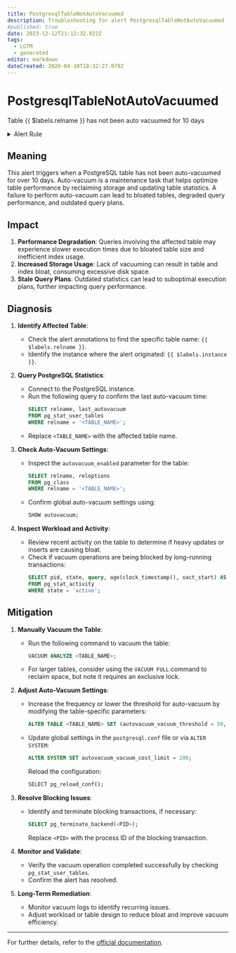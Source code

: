 ```yaml
---
title: PostgresqlTableNotAutoVacuumed
description: Troubleshooting for alert PostgresqlTableNotAutoVacuumed
#published: true
date: 2023-12-12T21:12:32.022Z
tags: 
  - LGTM
  - generated
editor: markdown
dateCreated: 2020-04-10T18:32:27.079Z
---
```


# PostgresqlTableNotAutoVacuumed

Table {{ $labels.relname }} has not been auto vacuumed for 10 days

<details>
  <summary>Alert Rule</summary>

{{% rule "postgresql/postgres-exporter.yml" "PostgresqlTableNotAutoVacuumed" %}}

{{% comment %}}

```yaml
alert: PostgresqlTableNotAutoVacuumed
expr: (pg_stat_user_tables_last_autovacuum > 0) and (time() - pg_stat_user_tables_last_autovacuum) > 60 * 60 * 24 * 10
for: 0m
labels:
    severity: warning
annotations:
    summary: Postgresql table not auto vacuumed (instance {{ $labels.instance }})
    description: |-
        Table {{ $labels.relname }} has not been auto vacuumed for 10 days
          VALUE = {{ $value }}
          LABELS = {{ $labels }}
    runbook: https://github.com/srerun/prometheus-alerts/blob/main/content/runbooks/postgres-exporter/PostgresqlTableNotAutoVacuumed.md

```

{{% /comment %}}

</details>


## Meaning
This alert triggers when a PostgreSQL table has not been auto-vacuumed for over 10 days. Auto-vacuum is a maintenance task that helps optimize table performance by reclaiming storage and updating table statistics. A failure to perform auto-vacuum can lead to bloated tables, degraded query performance, and outdated query plans.

## Impact
1. **Performance Degradation**: Queries involving the affected table may experience slower execution times due to bloated table size and inefficient index usage.
2. **Increased Storage Usage**: Lack of vacuuming can result in table and index bloat, consuming excessive disk space.
3. **Stale Query Plans**: Outdated statistics can lead to suboptimal execution plans, further impacting query performance.

## Diagnosis
1. **Identify Affected Table**:
   - Check the alert annotations to find the specific table name: `{{ $labels.relname }}`.
   - Identify the instance where the alert originated: `{{ $labels.instance }}`.

2. **Query PostgreSQL Statistics**:
   - Connect to the PostgreSQL instance.
   - Run the following query to confirm the last auto-vacuum time:
     ```sql
     SELECT relname, last_autovacuum
     FROM pg_stat_user_tables
     WHERE relname = '<TABLE_NAME>';
     ```
   - Replace `<TABLE_NAME>` with the affected table name.

3. **Check Auto-Vacuum Settings**:
   - Inspect the `autovacuum_enabled` parameter for the table:
     ```sql
     SELECT relname, reloptions
     FROM pg_class
     WHERE relname = '<TABLE_NAME>';
     ```
   - Confirm global auto-vacuum settings using:
     ```sql
     SHOW autovacuum;
     ```

4. **Inspect Workload and Activity**:
   - Review recent activity on the table to determine if heavy updates or inserts are causing bloat.
   - Check if vacuum operations are being blocked by long-running transactions:
     ```sql
     SELECT pid, state, query, age(clock_timestamp(), xact_start) AS transaction_age
     FROM pg_stat_activity
     WHERE state = 'active';
     ```

## Mitigation
1. **Manually Vacuum the Table**:
   - Run the following command to vacuum the table:
     ```sql
     VACUUM ANALYZE <TABLE_NAME>;
     ```
   - For larger tables, consider using the `VACUUM FULL` command to reclaim space, but note it requires an exclusive lock.

2. **Adjust Auto-Vacuum Settings**:
   - Increase the frequency or lower the threshold for auto-vacuum by modifying the table-specific parameters:
     ```sql
     ALTER TABLE <TABLE_NAME> SET (autovacuum_vacuum_threshold = 50, autovacuum_vacuum_scale_factor = 0.02);
     ```
   - Update global settings in the `postgresql.conf` file or via `ALTER SYSTEM`:
     ```sql
     ALTER SYSTEM SET autovacuum_vacuum_cost_limit = 200;
     ```
     Reload the configuration:
     ```bash
     SELECT pg_reload_conf();
     ```

3. **Resolve Blocking Issues**:
   - Identify and terminate blocking transactions, if necessary:
     ```sql
     SELECT pg_terminate_backend(<PID>);
     ```
     Replace `<PID>` with the process ID of the blocking transaction.

4. **Monitor and Validate**:
   - Verify the vacuum operation completed successfully by checking `pg_stat_user_tables`.
   - Confirm the alert has resolved.

5. **Long-Term Remediation**:
   - Monitor vacuum logs to identify recurring issues.
   - Adjust workload or table design to reduce bloat and improve vacuum efficiency.

---
For further details, refer to the [official documentation](https://www.postgresql.org/docs/current/routine-vacuuming.html).

